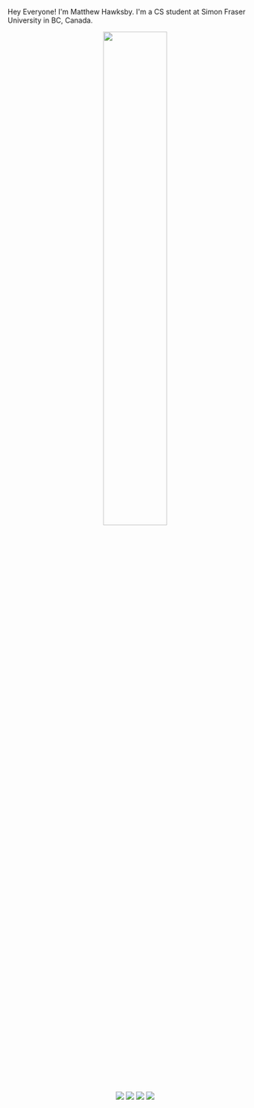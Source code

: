 Hey Everyone! I'm Matthew Hawksby. I'm a CS student at Simon Fraser University in BC, Canada. 
<div align="center">
<img src="https://readme-typing-svg.demolab.com?font=Inconsolata&weight=500&size=50&duration=4000&pause=200&color=A63429&center=true&vCenter=true&multiline=true&repeat=false&random=false&width=1300&height=140&lines=Hi+Everyone!;+Im+Matthew+Hawksby;+A+CS+Student+at+Simon+Fraser+University;+in+BC+Canada%E2%9C%A9" width="50%" />
<br><br>
<pre>
</pre>
<br><br>
<br><br><br>
    
[![](https://img.shields.io/badge/linkedin-0a66c2)](http://linkedin.com/in/matthew-hawksby)
[![](https://img.shields.io/badge/Kaggle-20BEFF)](https://www.kaggle.com/matthewhawksby)
[![](https://img.shields.io/badge/DevPost-ff66ab)](https://devpost.com/MatthewHawksbyGithub)
[![](https://img.shields.io/badge/hugging.face-69899c)](https://huggingface.co/mHawksby)
</div>
